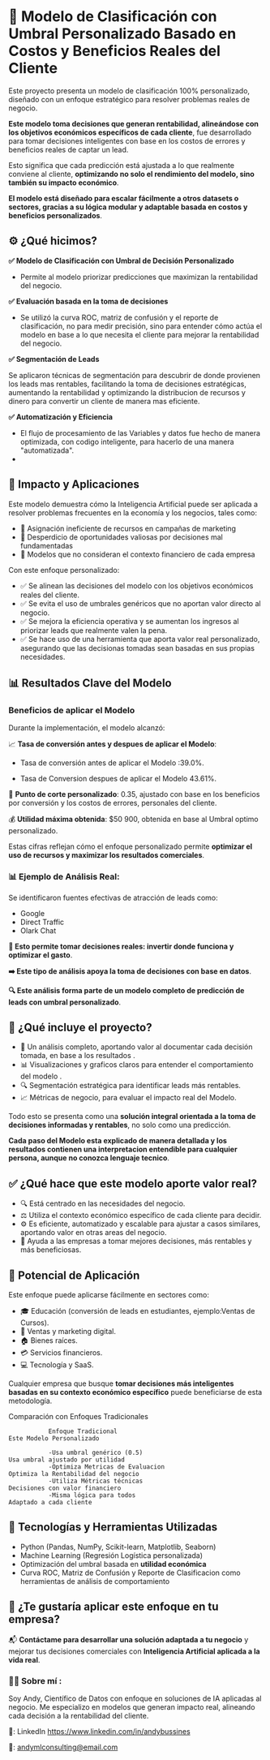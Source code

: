 # 🎯 Modelo de Clasificación con Umbral Personalizado Basado en Costos y Beneficios Reales del Cliente

Este proyecto presenta un modelo de clasificación 100% personalizado, diseñado con un enfoque estratégico para resolver problemas reales de negocio.

**Este modelo toma decisiones que generan rentabilidad, alineándose con los objetivos económicos específicos de cada cliente**, fue desarrollado para tomar decisiones inteligentes con base en los costos de errores y beneficios reales de captar un lead.

Esto significa que cada predicción está ajustada a lo que realmente conviene al cliente, **optimizando no solo el rendimiento del modelo, sino también su impacto económico**.

**El modelo está diseñado para escalar fácilmente a otros datasets o sectores, gracias a su lógica modular y adaptable basada en costos y beneficios personalizados**.

## ⚙️ ¿Qué hicimos?

**✅ Modelo de Clasificación con Umbral de Decisión Personalizado**

- Permite al modelo priorizar predicciones que maximizan la rentabilidad del negocio.


**✅ Evaluación basada en la toma de decisiones**

- Se utilizó la curva ROC, matriz de confusión y el reporte de clasificación, no para medir precisión, sino para entender cómo actúa el modelo en base a lo que necesita el cliente para mejorar la rentabilidad del negocio.

**✅ Segmentación de Leads**

Se aplicaron técnicas de segmentación para descubrir de donde provienen los leads mas rentables, facilitando la toma de decisiones estratégicas, aumentando la rentabilidad y optimizando la distribucion de recursos y dinero para convertir un cliente de manera mas eficiente.

**✅ Automatización y Eficiencia**

- El flujo de procesamiento de las Variables y datos fue hecho de manera optimizada, con codigo inteligente, para hacerlo de una manera "automatizada".
- 

## 🚀 Impacto y Aplicaciones

Este modelo demuestra cómo la Inteligencia Artificial puede ser aplicada a resolver problemas frecuentes en la economía y los negocios, tales como:

- 🔹 Asignación ineficiente de recursos en campañas de marketing  
- 🔹 Desperdicio de oportunidades valiosas por decisiones mal fundamentadas  
- 🔹 Modelos que no consideran el contexto financiero de cada empresa  

Con este enfoque personalizado:

- ✅ Se alinean las decisiones del modelo con los objetivos económicos reales del cliente.  
- ✅ Se evita el uso de umbrales genéricos que no aportan valor directo al negocio.  
- ✅ Se mejora la eficiencia operativa y se aumentan los ingresos al priorizar leads que realmente valen la pena.  
- ✅ Se hace uso de una herramienta que aporta valor real personalizado, asegurando que las decisionas tomadas sean basadas en sus propias necesidades.

 

## 📊 Resultados Clave del Modelo 

### Beneficios de aplicar el Modelo

Durante la implementación, el modelo alcanzó:

📈 **Tasa de conversión antes y despues de aplicar el Modelo**:

- Tasa de conversión antes de aplicar el Modelo :39.0%.
  
- Tasa de Conversion despues de aplicar el Modelo 43.61%.
  
🎯 **Punto de corte personalizado**: 0.35, ajustado con base en los beneficios por conversión y los costos de errores, personales del cliente.

  
💰 **Utilidad máxima obtenida**: $50 900, obtenida en base al Umbral optimo personalizado.


Estas cifras reflejan cómo el enfoque personalizado permite **optimizar el uso de recursos y maximizar los resultados comerciales**.

### 📊 Ejemplo de Análisis Real:

Se identificaron fuentes efectivas de atracción de leads como:
- Google
- Direct Traffic
- Olark Chat

**🎯 Esto permite tomar decisiones reales: invertir donde funciona y optimizar el gasto**.

**➡️ Este tipo de análisis apoya la toma de decisiones con base en datos**.

**🔍 Este análisis forma parte de un modelo completo de predicción de leads con umbral personalizado**.

## 🧠 ¿Qué incluye el proyecto?

- 📘 Un análisis completo, aportando valor al documentar cada decisión tomada, en base a los resultados . 
- 📊 Visualizaciones y graficos claros para entender el comportamiento del modelo . 
- 🔍 Segmentación estratégica para identificar leads más rentables.
- 📈 Métricas de negocio, para evaluar el impacto real del Modelo.

Todo esto se presenta como una **solución integral orientada a la toma de decisiones informadas y rentables**, no solo como una predicción.

**Cada paso del Modelo esta explicado de manera detallada y los resultados contienen una interpretacion entendible para cualquier persona, aunque no conozca lenguaje tecnico**.


## ✅ ¿Qué hace que este modelo aporte valor real?

- 🔍 Está centrado en las necesidades del negocio.  
- ⚖️ Utiliza el contexto económico específico de cada cliente para decidir.  
- ⚙️ Es eficiente, automatizado y escalable para ajustar a casos similares, aportando valor en otras areas del negocio.  
- 💼 Ayuda a las empresas a tomar mejores decisiones, más rentables y más beneficiosas.  

## 🚀 Potencial de Aplicación

Este enfoque puede aplicarse fácilmente en sectores como:

- 🎓 Educación (conversión de leads en estudiantes, ejemplo:Ventas de Cursos).
- 💼 Ventas y marketing digital. 
- 🏠 Bienes raíces.
- 💳 Servicios financieros.  
- 💻 Tecnología y SaaS.  

Cualquier empresa que busque **tomar decisiones más inteligentes basadas en su contexto económico específico** puede beneficiarse de esta metodología.

Comparación con Enfoques Tradicionales

               Enfoque Tradicional	                                             Este Modelo Personalizado
                  
               -Usa umbral genérico (0.5)         	                             Usa umbral ajustado por utilidad
               -Optimiza Metricas de Evaluacion	                             Optimiza la Rentabilidad del negocio
               -Utiliza Métricas técnicas	                                     Decisiones con valor financiero
               -Misma lógica para todos	                                     Adaptado a cada cliente



## 🧠 Tecnologías y Herramientas Utilizadas

- Python (Pandas, NumPy, Scikit-learn, Matplotlib, Seaborn)  
- Machine Learning (Regresión Logística personalizada)  
- Optimización del umbral basada en **utilidad económica**  
- Curva ROC, Matriz de Confusión y Reporte de Clasificacion como herramientas de análisis de comportamiento  

## 🤝 ¿Te gustaría aplicar este enfoque en tu empresa?

📬 **Contáctame para desarrollar una solución adaptada a tu negocio** y mejorar tus decisiones comerciales con **Inteligencia Artificial aplicada a la vida real**.



### 🙋‍♂️ Sobre mí :

Soy Andy, Científico de Datos con enfoque en soluciones de IA aplicadas al negocio.
Me especializo en modelos que generan impacto real, alineando cada decisión a la rentabilidad del cliente.

🔗: LinkedIn  https://www.linkedin.com/in/andybussines

📧: andymlconsulting@email.com

